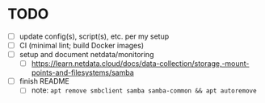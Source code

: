 # TODO

- [ ] update config(s), script(s), etc. per my setup
- [ ] CI (minimal lint; build Docker images)
- [ ] setup and document netdata/monitoring
	- [ ] https://learn.netdata.cloud/docs/data-collection/storage,-mount-points-and-filesystems/samba
- [ ] finish README
	- [ ] note: `apt remove smbclient samba samba-common && apt autoremove`

